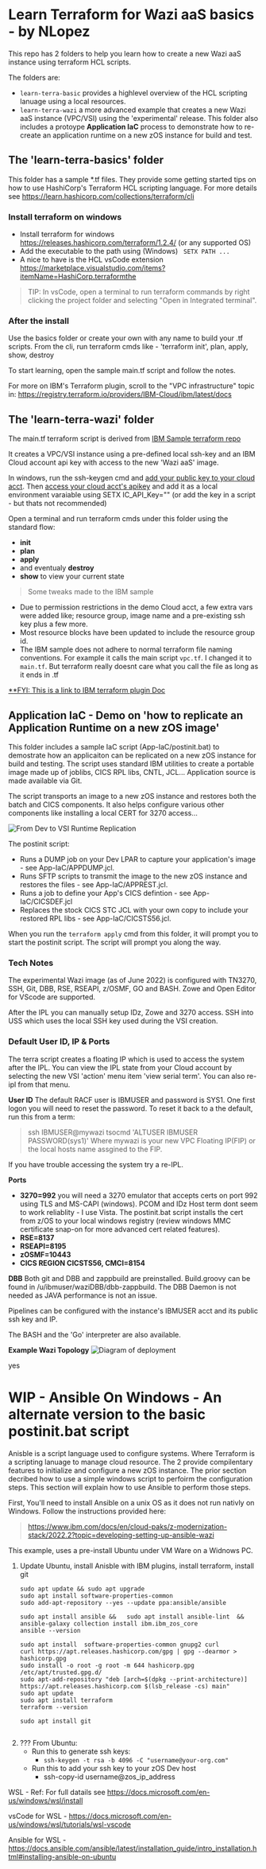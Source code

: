 # Learn Terraform for Wazi aaS basics - by NLopez 
This repo has 2 folders to help you learn how to create a new Wazi aaS instance using terraform HCL scripts.

The folders are:
- ``` learn-terra-basic ``` provides a highlevel overview of the HCL scripting lanuage using a local resources.  
- ``` learn-terra-wazi ``` a more advanced example that creates a new Wazi aaS instance (VPC/VSI) using the 'experimental' release. This folder also includes a protoype **Application IaC** process to demonstrate how to re-create an application runtime on a new zOS instance for build and test. 


## The 'learn-terra-basics' folder 
This folder has a sample *.tf files.  They  provide some getting started tips on how to use HashiCorp's Terraform HCL scripting language. For more details see https://learn.hashicorp.com/collections/terraform/cli


### Install terraform on windows
- Install terraform for windows https://releases.hashicorp.com/terraform/1.2.4/  (or any supported OS)
- Add the executable to the path using (Windows) ``` SETX PATH ...```
- A nice to have is the HCL vsCode extension https://marketplace.visualstudio.com/items?itemName=HashiCorp.terraformthe 

>TIP: In vsCode, open a terminal to run terraform commands by right clicking the project folder and selecting "Open in Integrated terminal". 

### After the install
Use the basics folder or create your own with any name to build your .tf scripts. From the cli, run terraform cmds like  -  'terraform init', plan, apply, show, destroy  

To start learning, open the sample main.tf script and follow the notes. 

For more on IBM's Terraform plugin, scroll to the "VPC infrastructure" topic in:
   https://registry.terraform.io/providers/IBM-Cloud/ibm/latest/docs


## The 'learn-terra-wazi' folder   
The main.tf terraform script is derived from [IBM Sample terraform repo](https://cloud.ibm.com/docs/ibm-cloud-provider-for-terraform?topic=ibm-cloud-provider-for-terraform-sample_vpc_config)

It creates a VPC/VSI instance using a pre-defined local ssh-key and an IBM Cloud account api key with access to the new 'Wazi aaS' image. 

In windows, run the ssh-keygen cmd and [add your public key to your cloud acct](https://cloud.ibm.com/docs/ssh-keys?topic=ssh-keys-adding-an-ssh-key). Then [access your cloud acct's apikey](https://www.ibm.com/docs/en/app-connect/containers_cd?topic=servers-creating-cloud-api-key) and add it as a local environment varaiable using SETX IC_API_Key="<apikey>" (or add the key in a script - but thats not recommended)


Open a terminal and run terraform cmds under this folder using the standard flow:
   - **init**
   - **plan**
   - **apply**  
   - and eventualy **destroy**
   - **show** to view your current state 

> Some tweaks made to the IBM sample
+ Due to permission restrictions in the demo Cloud acct, a few extra vars were added  like; resource group, image name and a pre-existing ssh key plus a few more.  
+ Most resource blocks have been updated to include the resource group id.
+ The IBM sample does not adhere to normal terraform file naming conventions. For example it calls the main script `vpc.tf`.  I changed it to `main.tf`.  But terraform really doesnt care what you call the file as long as it ends in .tf 

[**FYI: This is a link to IBM terraform plugin Doc](https://cloud.ibm.com/docs/ibm-cloud-provider-for-terraform?topic=ibm-cloud-provider-for-terraform-provider-template#code-snippets)



## Application IaC - Demo on 'how to replicate an Application Runtime on a new zOS image' 
This folder includes a sample IaC script (App-IaC/postinit.bat) to demostrate how an applicaiton can be replicated on a new zOS instance for build and testing. The script uses standard IBM utilities to create a portable image made up of joblibs, CICS RPL libs, CNTL, JCL...  Application source is made available via Git. 

The script transports an image to a new zOS instance and restores both the batch and CICS components. It also helps configure various other components like installing a local CERT for 3270 access... 

![From Dev to VSI Runtime Replication](App_IaC.png)

The postinit script: 
   - Runs a DUMP job on your Dev LPAR to capture your application's image - see  App-IaC/APPDUMP.jcl.
   - Runs SFTP scripts to transmit the image to the new zOS instance and restores the files - see  App-IaC/APPREST.jcl.
   - Runs a job to define your App's CICS defintion - see App-IaC/CICSDEF.jcl
   - Replaces the stock CICS STC JCL with your own copy to include your restored RPL libs - see App-IaC/CICSTS56.jcl. 


When you run the ```terraform apply``` cmd from this folder, it will prompt you to start the postinit script. The script will prompt you along the way. 


### Tech Notes 
The experimental Wazi image (as of June 2022) is configured with TN3270, SSH, Git, DBB, RSE, RSEAPI, z/OSMF, GO and BASH. Zowe and Open Editor for VScode are supported.

After the IPL you can manually setup IDz, Zowe and 3270 access.  SSH into USS which uses the local SSH key used during the VSI creation. 

 
### Default User ID, IP & Ports
The terra script creates a floating IP which is used to access the system after the IPL. You can view the IPL state from your Cloud account by selecting the new VSI 'action' menu item 'view serial term'.  You can also re-ipl from that menu. 

**User ID**
The default RACF user is IBMUSER and password is SYS1. One first logon you will need to reset the password. To reset it back to a the default, run this from a term:
> ssh IBMUSER@mywazi tsocmd 'ALTUSER IBMUSER PASSWORD(sys1)'
Where mywazi is your new VPC Floating IP(FIP) or the local hosts name assgined to the FIP.

If you have trouble accessing the system try a re-IPL.  

**Ports**
- **3270=992** you will need a 3270 emulator that accepts certs on port 992 using TLS and MS-CAPI (windows). PCOM and IDz Host term dont seem to work reliablity - I use Vista.   The postinit.bat script installs the cert from z/OS to your local windows registry (review windows MMC certificate snap-on for more advanced cert related features). 
- **RSE=8137**
- **RSEAPI=8195**
- **zOSMF=10443** 
- **CICS REGION CICSTS56, CMCI=8154**

**DBB**
Both git and DBB and zappbuild are preinstalled. Build.groovy can be found in /u/ibmuser/waziDBB/dbb-zappbuild.  The DBB Daemon is not needed as JAVA performance is not an issue. 

Pipelines can be configured with the instance's IBMUSER acct and its public ssh key and IP.

The BASH and the 'Go' interpreter are also available.

**Example Wazi Topology**
![Diagram of deployment](vpc-gen2-example.png)

yes

# WIP - Ansible On Windows - An alternate version to the basic postinit.bat script 
Anisble is a script language used to configure systems. Where Terraform is a scripting lanuage to manage cloud resource. The 2 provide compilentary features to initialize and configure a new zOS instance. The prior section decribed how to use a simple windows script to perfoirm the configuration steps.   This section will explain how to use Ansible to perform those steps. 

First, You'll need to install Ansible on a unix OS as it does not run nativly on Windows. Follow the instructions provided here:
 > https://www.ibm.com/docs/en/cloud-paks/z-modernization-stack/2022.2?topic=developing-setting-up-ansible-wazi 


This example, uses a pre-install Ubuntu under VM Ware on a Widnows PC. 


1. Update Ubuntu, install Anisble with IBM plugins, install terraform, install git 
   ``` 
   sudo apt update && sudo apt upgrade   
   sudo apt install software-properties-common 
   sudo add-apt-repository --yes --update ppa:ansible/ansible 
   
   sudo apt install ansible &&   sudo apt install ansible-lint  &&  ansible-galaxy collection install ibm.ibm_zos_core
   ansible --version 
   
   sudo apt install  software-properties-common gnupg2 curl
   curl https://apt.releases.hashicorp.com/gpg | gpg --dearmor > hashicorp.gpg
   sudo install -o root -g root -m 644 hashicorp.gpg /etc/apt/trusted.gpg.d/
   sudo apt-add-repository "deb [arch=$(dpkg --print-architecture)] https://apt.releases.hashicorp.com $(lsb_release -cs) main"
   sudo apt update
   sudo apt install terraform
   terraform --version

   sudo apt install git


   ```
3. ???  From Ubuntu:
   - Run this to generate ssh keys: 
      - ``` ssh-keygen -t rsa -b 4096 -C "username@your-org.com" ```
   - Run this to add your ssh key to your zOS Dev host 
      - ssh-copy-id username@zos_ip_address

      





WSL - Ref: For full datails see https://docs.microsoft.com/en-us/windows/wsl/install

vsCode for WSL - https://docs.microsoft.com/en-us/windows/wsl/tutorials/wsl-vscode

Ansible for WSL - https://docs.ansible.com/ansible/latest/installation_guide/intro_installation.html#installing-ansible-on-ubuntu


